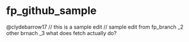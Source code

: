 # fp_github_sample
@clydebarrow17
// this is a sample edit
// sample edit from fp_branch _2 other brnach _3 what does fetch actually do?
